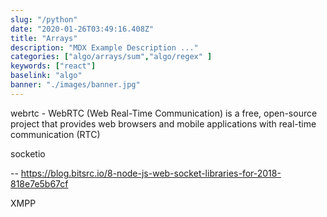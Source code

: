 ```yaml
---
slug: "/python"
date: "2020-01-26T03:49:16.408Z"
title: "Arrays"
description: "MDX Example Description ..."
categories: ["algo/arrays/sum","algo/regex" ]
keywords: ["react"]
baselink: "algo"
banner: "./images/banner.jpg"
---
```


webrtc - WebRTC (Web Real-Time Communication) is a free, open-source project that provides web browsers and mobile applications with real-time communication (RTC)

socketio

-- https://blog.bitsrc.io/8-node-js-web-socket-libraries-for-2018-818e7e5b67cf

XMPP